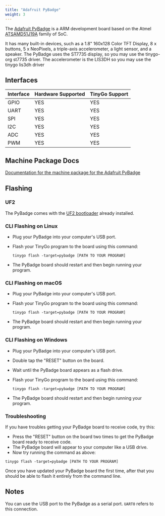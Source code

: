 ```yaml
---
title: "Adafruit PyBadge"
weight: 3
---
```


The [Adafruit PyBadge](https://www.adafruit.com/product/4200) is a ARM development board based on the Atmel [ATSAMD51J19A](https://www.microchip.com/wwwproducts/en/ATSAMD51J19A) family of SoC.

It has many built-in devices, such as a 1.8" 160x128 Color TFT Display, 8 x buttons, 5 x NeoPixels, a triple-axis accelerometer, a light sensor, and a speaker. The PyBadge uses the ST7735 display, so you may use the tinygo-org st7735 driver. The accelerometer is the LIS3DH so you may use the tinygo lis3dh driver

## Interfaces

| Interface | Hardware Supported | TinyGo Support |
| --------- | ------------- | ----- |
| GPIO      | YES | YES |
| UART      | YES | YES |
| SPI      | YES | YES |
| I2C      | YES | YES |
| ADC      | YES | YES |
| PWM      | YES | YES |

## Machine Package Docs

[Documentation for the machine package for the Adafruit PyBadge](../machine/pybadge)

## Flashing

### UF2

The PyBadge comes with the [UF2 bootloader](https://github.com/Microsoft/uf2) already installed.

### CLI Flashing on Linux

- Plug your PyBadge into your computer's USB port.
- Flash your TinyGo program to the board using this command:

    ```shell
    tinygo flash -target=pybadge [PATH TO YOUR PROGRAM]
    ```

- The PyBadge board should restart and then begin running your program.

### CLI Flashing on macOS

- Plug your PyBadge into your computer's USB port.
- Flash your TinyGo program to the board using this command:

    ```shell
    tinygo flash -target=pybadge [PATH TO YOUR PROGRAM]
    ```

- The PyBadge board should restart and then begin running your program.

### CLI Flashing on Windows

- Plug your PyBadge into your computer's USB port.
- Double tap the "RESET" button on the board.
- Wait until the PyBadge board appears as a flash drive.
- Flash your TinyGo program to the board using this command:

    ```shell
    tinygo flash -target=pybadge [PATH TO YOUR PROGRAM]
    ```

- The PyBadge board should restart and then begin running your program.

### Troubleshooting

If you have troubles getting your PyBadge board to receive code, try this:

- Press the "RESET" button on the board two times to get the PyBadge board ready to receive code.
- The PyBadge board will appear to your computer like a USB drive.
- Now try running the command as above:


```shell
tinygo flash -target=pybadge [PATH TO YOUR PROGRAM]
```

Once you have updated your PyBadge board the first time, after that you should be able to flash it entirely from the command line.

## Notes

You can use the USB port to the PyBadge as a serial port. `UART0` refers to this connection.
